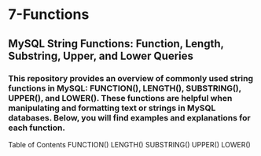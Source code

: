 # 7-Functions
## MySQL String Functions: Function, Length, Substring, Upper, and Lower Queries

### This repository provides an overview of commonly used string functions in MySQL: FUNCTION(), LENGTH(), SUBSTRING(), UPPER(), and LOWER(). These functions are helpful when manipulating and formatting text or strings in MySQL databases. Below, you will find examples and explanations for each function.

Table of Contents
FUNCTION()
LENGTH()
SUBSTRING()
UPPER()
LOWER()
